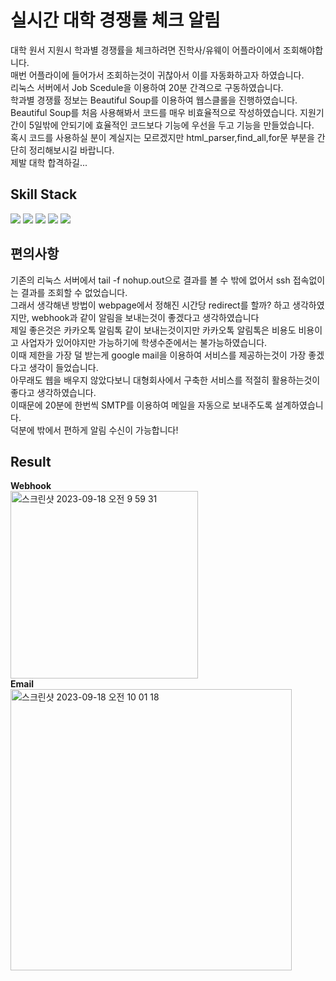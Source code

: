 # 실시간 대학 경쟁률 체크 알림

<div>
  대학 원서 지원시 학과별 경쟁률을 체크하려면 진학사/유웨이 어플라이에서 조회해야합니다. <br>
  매번 어플라이에 들어가서 조회하는것이 귀찮아서 이를 자동화하고자 하였습니다. <br>
  리눅스 서버에서 Job Scedule을 이용하여 20분 간격으로 구동하였습니다. <br>
  학과별 경쟁률 정보는 Beautiful Soup를 이용하여 웹스클롤을 진행하였습니다. <br>
  Beautiful Soup를 처음 사용해봐서 코드를 매우 비효율적으로 작성하였습니다. 지원기간이 5일밖에 안되기에 효율적인 코드보다 기능에 우선을 두고 기능을 만들었습니다. <br>
  혹시 코드를 사용하실 분이 계실지는 모르겠지만 html_parser,find_all,for문 부분을 간단히 정리해보시길 바랍니다. <br>
  제발 대학 합격하길...<br>
</div>
<div><h2>Skill Stack</h2>
  <img src="https://img.shields.io/badge/flask-000000?style=for-the-badge&logo=flask&logoColor=white">
  <img src="https://img.shields.io/badge/python-999999?style=for-the-badge&logo=python&logoColor=white">
  <img src="https://img.shields.io/badge/nginx-00FF80?style=for-the-badge&logo=nginx&logoColor=black">
  <img src="https://img.shields.io/badge/linux-FCC624?style=for-the-badge&logo=linux&logoColor=black"> 
  <img src="https://img.shields.io/badge/git-F05032?style=for-the-badge&logo=git&logoColor=white">
</div>

<div><h2>편의사항</h2>
  기존의 리눅스 서버에서 tail -f nohup.out으로 결과를 볼 수 밖에 없어서 ssh 접속없이는 결과를 조회할 수 없었습니다. <br>
  그래서 생각해낸 방법이 webpage에서 정해진 시간당 redirect를 할까? 하고 생각하였지만, webhook과 같이 알림을 보내는것이 좋겠다고 생각하였습니다 <br>
  제일 좋은것은 카카오톡 알림톡 같이 보내는것이지만 카카오톡 알림톡은 비용도 비용이고 사업자가 있어야지만 가능하기에 학생수준에서는 불가능하였습니다. <br>
  이때 제한을 가장 덜 받는게 google mail을 이용하여 서비스를 제공하는것이 가장 좋겠다고 생각이 들었습니다. <br>
  아무래도 웹을 배우지 않았다보니 대형회사에서 구축한 서비스를 적절히 활용하는것이 좋다고 생각하였습니다. <br>
  이때문에 20분에 한번씩 SMTP를 이용하여 메일을 자동으로 보내주도록 설계하였습니다. <br>
  덕분에 밖에서 편하게 알림 수신이 가능합니다! <br>
</div>

<div><h2>Result</h2>
  <b>Webhook</b><br>
  <img width="300" alt="스크린샷 2023-09-18 오전 9 59 31" src="https://github.com/jangwonjun/jangwonjun/assets/41234293/4843c55d-a434-46fb-9ae1-4c6cd53ba858"> <br>
  <b>Email</b><br>
  <img width="450" alt="스크린샷 2023-09-18 오전 10 01 18" src="https://github.com/jangwonjun/jangwonjun/assets/41234293/2cb4b173-e681-43ce-838c-634f21b85105">
</div>
